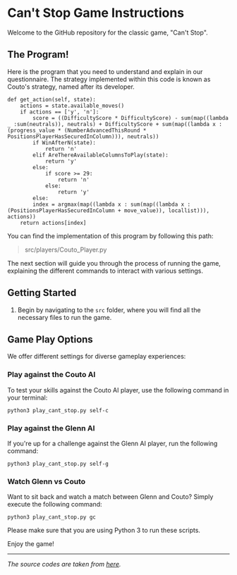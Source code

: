 # Can't Stop Game Instructions

Welcome to the GitHub repository for the classic game, "Can't Stop". 

## The Program!

Here is the program that you need to understand and explain in our questionnaire. The strategy implemented within this code is known as Couto's strategy, named after its developer.

    def get_action(self, state):  
	    actions = state.available_moves()  
	    if actions == ['y', 'n']:  
	    	score = ((DifficultyScore * DifficultyScore) - sum(map((lambda _ :sum(neutrals)), neutrals) + DifficultyScore + sum(map((lambda x : (progress_value * (NumberAdvancedThisRound * PositionsPlayerHasSecuredInColumn))), neutrals))  
	    	if WinAfterN(state):  
    			return 'n'  
    		elif AreThereAvailableColumnsToPlay(state):  
    			return 'y'  
    		else:  
    			if score >= 29:  
    				return 'n'  
    			else:  
    				return 'y'  
    	    else:  
	    	index = argmax(map((lambda x : sum(map((lambda x : (PositionsPlayerHasSecuredInColumn + move_value)), locallist))), actions))  
	    return actions[index]

You can find the implementation of this program by following this path:
> src/players/Couto_Player.py


The next section will guide you through the process of running the game, explaining the different commands to interact with various settings.

## Getting Started

1.  Begin by navigating to the `src` folder, where you will find all the necessary files to run the game.

## Game Play Options

We offer different settings for diverse gameplay experiences:

### Play against the Couto AI

To test your skills against the Couto AI player, use the following command in your terminal:

`python3 play_cant_stop.py self-c` 

### Play against the Glenn AI

If you're up for a challenge against the Glenn AI player, run the following command:

`python3 play_cant_stop.py self-g` 

### Watch Glenn vs Couto

Want to sit back and watch a match between Glenn and Couto? Simply execute the following command:

`python3 play_cant_stop.py gc` 

Please make sure that you are using Python 3 to run these scripts.

Enjoy the game!

----------
_The source codes are taken from [here](https://github.com/leandrocouto/sketch-learning/)._


